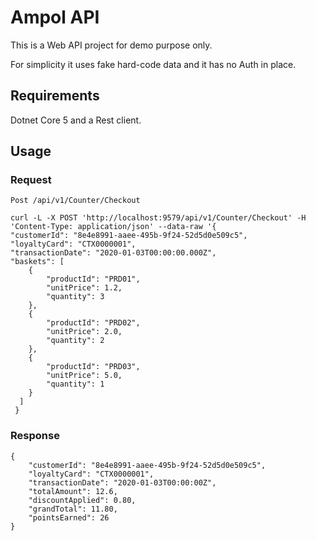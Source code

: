 # Ampol API

This is a Web API project for demo purpose only.

For simplicity it uses fake hard-code data and it has no Auth in place.

## Requirements

Dotnet Core 5 and a Rest client.

## Usage

### Request

`Post /api/v1/Counter/Checkout`

    curl -L -X POST 'http://localhost:9579/api/v1/Counter/Checkout' -H 
    'Content-Type: application/json' --data-raw '{
    "customerId": "8e4e8991-aaee-495b-9f24-52d5d0e509c5",
    "loyaltyCard": "CTX0000001",
    "transactionDate": "2020-01-03T00:00:00.000Z",
    "baskets": [
        {
            "productId": "PRD01",
            "unitPrice": 1.2,
            "quantity": 3
        },
        {
            "productId": "PRD02",
            "unitPrice": 2.0,
            "quantity": 2
        },
        {
            "productId": "PRD03",
            "unitPrice": 5.0,
            "quantity": 1
        }
      ]
     }


### Response

    {
        "customerId": "8e4e8991-aaee-495b-9f24-52d5d0e509c5",
        "loyaltyCard": "CTX0000001",
        "transactionDate": "2020-01-03T00:00:00Z",
        "totalAmount": 12.6,
        "discountApplied": 0.80,
        "grandTotal": 11.80,
        "pointsEarned": 26
    }